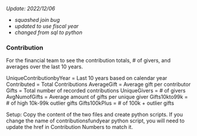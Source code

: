 <i>Update: 2022/12/06
- squashed join bug
- updated to use fiscal year
- changed from sql to python</i>

<h3>Contribution</h3>

For the financial team to see the contribution totals, # of givers, and averages over the last 10 years.  

UniqueContributionbyYear = Last 10 years based on calendar year
Contributed = Total Contributions 
AverageGift = Average gift per contributor
Gifts = Total number of recorded contributions
UniqueGivers = # of givers
AvgNumofGifts = Average amount of gifts per unique giver
Gifts10kto99k = # of high 10k-99k outlier gifts
Gifts100kPlus = # of 100k + outlier gifts

Setup:  Copy the content of the two files and create python scripts.  If you change the name of 
contributionsfundyear python script, you will need to update the href in Contribution Numbers to 
match it.
